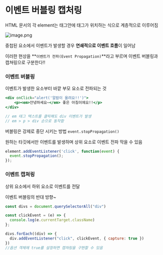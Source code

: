 # 이벤트 버블링 캡처링

HTML 문서의 각 element는 태그안에 태그가 위치하는 식으로 계층적으로 이루어짐

![image.png](%E1%84%8B%E1%85%B5%E1%84%87%E1%85%A6%E1%86%AB%E1%84%90%E1%85%B3%20%E1%84%87%E1%85%A5%E1%84%87%E1%85%B3%E1%86%AF%E1%84%85%E1%85%B5%E1%86%BC%20%E1%84%8F%E1%85%A2%E1%86%B8%E1%84%8E%E1%85%A5%E1%84%85%E1%85%B5%E1%86%BC%20bf289256e84642f09302b6ce3aa8233e/image.png)

중첩된 요소에서 이벤트가 발생할 경우 **연쇄적으로 이벤트 흐름**이 일어남

이러한 현상을 **`이벤트가 전파(Event Propagation)`**라고 부르며 이벤트 버블링과 캡쳐링으로 구분한다!!

### 이벤트 버블링

이벤트가 발생한 요소부터 바깥 부모 요소로 전파되는 것

```jsx
<div onClick="alert('알람이 울려요!!')">
	<p><em>안녕하세요~</em> 좋은 아침이에요!!</p>
</div>

// em 태그 텍스트를 클릭해도 div 이벤트가 발생
// em > p > div 순으로 동작함
```

버블링은 강제로 중단 시키는 방법 `event.stopPropagation()`

원하는 타깃에서만 이벤트를 발생하며 상위 요소로 이벤트 전파 막을 수 있음

```jsx
element.addEventListener('click', function(event) {
  event.stopPropagation();
});
```

### 이벤트 캡쳐링

상위 요소에서 하위 요소로 이벤트를 전달

이벤트 버블링의 반대 방향~

```jsx
const divs = document.querySelectorAll("div")

const clickEvent = (e) => {
  console.log(e.currentTarget.className)
};

divs.forEach((div) => {
  div.addEventListener("click", clickEvent, { capture: true })
})
//옵션 객체에 true를 설정하면 캡쳐링을 구현할 수 있음
```